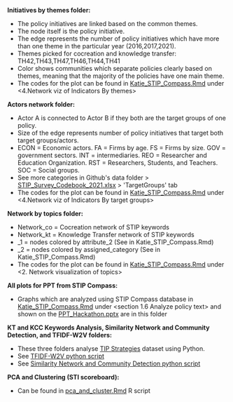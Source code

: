 **Initiatives by themes folder:**
- The policy initiatives are linked based on the common themes.
- The node itself is the policy initiative.
- The edge represents the number of policy initiatives which have more than one theme in the particular year (2016,2017,2021).
- Themes picked for cocreation and knowledge transfer: TH42,TH43,TH47,TH46,TH44,TH41
- Color shows communities which separate policies clearly based on themes, meaning that the majority of the policies have one main theme. 
- The codes for the plot can be found in [Katie_STIP_Compass.Rmd](https://github.com/AI-Growth-Lab/OECD_hackathon/blob/main/R/Katie_STIP_Compass.Rmd) under <4.Network viz of Indicators By themes>

**Actors network folder:**
- Actor A is connected to Actor B if they both are the target groups of one policy.
- Size of the edge represents number of policy initiatives that target both target groups/actors.
- ECON = Economic actors. FA = Firms by age. FS = Firms by size. GOV = government sectors. INT = intermediaries. REO = Researcher and Education Organization. RST = Researchers, Students, and Teachers.  SOC = Social groups.
- See more categories in Github's data folder > [STIP_Survey_Codebook_2021.xlsx](https://github.com/AI-Growth-Lab/OECD_hackathon/blob/main/data/STIP_Survey_Codebook_2021.xlsx) > 'TargetGroups' tab
- The codes for the plot can be found in [Katie_STIP_Compass.Rmd](https://github.com/AI-Growth-Lab/OECD_hackathon/blob/main/R/Katie_STIP_Compass.Rmd) under <4.Network viz of Indicators By target groups>

**Network by topics folder:**
- Network_co = Cocreation network of STIP keywords
- Network_kt = Knowledge Transfer network of STIP keywords
- _1 = nodes colored by attribute_2 (See in Katie_STIP_Compass.Rmd)
- _2 = nodes colored by assigned_category (See in Katie_STIP_Compass.Rmd)
- The codes for the plot can be found in [Katie_STIP_Compass.Rmd](https://github.com/AI-Growth-Lab/OECD_hackathon/blob/main/R/Katie_STIP_Compass.Rmd) under <2. Network visualization of topics>

**All plots for PPT from STIP Compass:**
- Graphs which are analyzed using STIP Compass database in [Katie_STIP_Compass.Rmd](https://github.com/AI-Growth-Lab/OECD_hackathon/blob/main/R/Katie_STIP_Compass.Rmd) under <section 1.6 Analyze policy text> and shown on the [PPT_Hackathon.pptx](https://github.com/AI-Growth-Lab/OECD_hackathon/blob/main/PPT%20HACKATHON%20.pptx) are in this folder

**KT and KCC Keywords Analysis, Similarity Network and Community Detection, and TFIDF-W2V folders:**
- These three folders analyse [TIP Strategies](https://www.dropbox.com/s/vd4ky6kv1a3cmho/strategies_final.RData?dl=0) dataset using Python.
- See [TFIDF-W2V python script](https://github.com/AI-Growth-Lab/OECD_hackathon/blob/main/Python/TFIDF-W2V-UMAP-Part1.py)
- See [Similarity Network and Community Detection python script](https://colab.research.google.com/drive/1mxuV8BDKe0vo2VxCbnI92VM6YaMkb2je?usp=sharing)

**PCA and Clustering (STI scoreboard):**
- Can be found in [pca_and_cluster.Rmd](https://github.com/AI-Growth-Lab/OECD_hackathon/blob/main/R/pca_and_clustering.Rmd) R script
